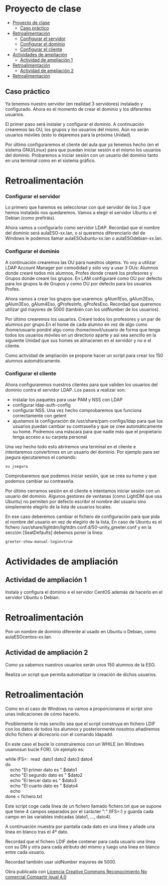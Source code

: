 Proyecto de clase
=================

- [Proyecto de clase](#proyecto-de-clase)
  - [Caso práctico](#caso-práctico)
- [Retroalimentación](#retroalimentación)
    - [Configurar el servidor](#configurar-el-servidor)
    - [Configurar el dominio](#configurar-el-dominio)
    - [Configurar el cliente](#configurar-el-cliente)
- [Actividades de ampliación](#actividades-de-ampliación)
  - [Actividad de ampliación 1](#actividad-de-ampliación-1)
- [Retroalimentación](#retroalimentación-1)
  - [Actividad de ampliación 2](#actividad-de-ampliación-2)
- [Retroalimentación](#retroalimentación-2)

Caso práctico 
-------------

Ya tenemos nuestro servidor (en realidad 3 servidores) instalado y configurado. Ahora es el momento de crear el dominio y los diferentes usuarios.

El primer paso será instalar y configurar el dominio. A continuación crearemos las OU, los grupos y los usuarios del mismo. Aún no serán usuarios móviles (esto lo dejaremos para la próxima Unidad).

Por último configuraremos el cliente del aula que ya tenemos hecho (en el sistema GNU/Linux) para que puedan iniciar sesión e el mismo los usuarios del dominio. Probaremos a iniciar sesión con un usuario del dominio tanto en una terminal como en el sistema gráfico.

Retroalimentación 
=================

### Configurar el servidor

Lo primero que haremos es seleccionar con qué servidor de los 3 que hemos instalado nos quedaremos. Vamos a elegir el servidor Ubuntu o el Debian (como prefiráis).

Ahora vamos a configurarlo como servidor LDAP. Recordad que el nombre del dominio será aulaESO-xx.lan, o si queremos diferenciarlo del de Windows le podemos llamar aulaESOubuntu-xx.lan o aulaESOdebian-xx.lan.

### Configurar el dominio

A continuación crearemos las OU para nuestros objetos. Yo voy a utilizar LDAP Account Manager por comodidad y sólo voy a usar 3 OUs: Alumnos donde crearé todos mis alumnos, Profes donde crearé los profesores y Grupos donde crearé los grupos. En LAM configuraré como OU por defecto para los grupos la de Grupos y como OU por defecto para los usuarios
Profes.

Ahora vamos a crear los grupos que usaremos: gAlum1Eso, gAlum2Eso, gAlum3Eso, gAlum4Eso, gProfesInfo, gProfesEso. Recordad que queremos utilizar gid mayores de 5000 (también con los uidNumber de los usuarios).

Por último crearemos los usuarios. Crearé todos los profesores y un par de alumnos por grupo.En el home de cada alumno en vez de algo como /home/usuario pondré algo como /home/movil/usuario de forma que tenga todos los usuarios móviles en un directorio aparte y así sea sencillo en la siguiente Unidad que sus homes se almacenen en el servidor y no e el
cliente.

Como actividad de ampliación se propone hacer un script para crear los 150 alumnos automáticamente.

### Configurar el cliente

Ahora configuraremos nuestros clientes para que validen los usuarios del dominio contra el servidor LDAP. Los pasos a realizar son:

-   instalar los paquetes para usar PAM y NSS con LDAP
-   configurar ldap-auth-config
-   configurar NSS. Una vez hecho comprobaremos que funciona correctamente con getent
-   ajustamos la configuración de /usr/share/pam-configs/ldap para que los usuarios puedan cambiar su contraseña y que se cree automáticamente su home. Podremos una máscara para que nadie más que el propietario tenga acceso a su carpeta personal

Una vez hecho todo esto abriremos una terminal en el cliente e intentaremos convertirnos en un usuario del dominio. Por ejemplo para ser jsegura ejecutaremos el comando:

    su jsegura

Comprobaremos que podemos iniciar sesión, que se crea su home y que podemos cambiar su contraseña.

Por último cerramos sesión en el cliente e intentamos iniciar sesión con un usuario del dominio. Algunos gestores de ventanas (como LightDM que usa Ubuntu) no permiten por defecto escribir el nombre del usuario sino simplemente elegirlo de la lista de usuarios locales.

En ese caso deberemos cambiar el fichero de configuración para que pida el nombre del usuario en vez de elegirlo de la lista, En caso de Ubuntu es el fichero /usr/share/lightdm/lightdm.conf.d/50-unity\_greeter.conf y en la sección [SeatDefaults] debemos poner la línea:
    
    greeter-show-manual-login=true

Actividades de ampliación 
=========================

Actividad de ampliación 1 
-------------------------

Instala y configura el dominio e el servidor CentOS además de hacerlo en el servidor Ubuntu o Debian.

Retroalimentación 
=================

Pon un nombre de dominio diferente al usado en Ubuntu o Debian, como aulaESOcentos-xx.lan.

Actividad de ampliación 2 
-------------------------

Como ya sabemos nuestros usuarios serán unos 150 alumnos de la ESO.

Realiza un script que permita automatizar la creación de dichos usuarios.

Retroalimentación 
=================

Como en el caso de Windows no vamos a proporcionaros el script sino unas indicaciones de cómo hacerlo.

Posiblemente lo más sencillo sea que el script construya en fichero LDIF con los datos de todos los alumnos y posteriormente nosotros añadiremos dicho fichero al dicrecorio con el comando ldapadd.

En este caso el bucle lo construiremos con un WHILE (en Windows usamosun bucle FOR). Un ejemplo es:

while IFS=:  read  dato1 dato2 dato3 dato4 \
do\
    echo "El primer dato es " \$dato1\
    echo "El segundo dato es " \$dato2\
    echo "El tercer dato es " \$dato3\
    echo "El cuarto dato es " \$dato4\
    echo\
done \< fichero.txt

Este script coge cada línea de un fichero llamado fichero.txt que se supone que tiene 4 campos separados por el carácter ":" (IFS=:) y guarda cada campo en las variables indicadas (dato1, ..., dato4).

A continuación muestra por pantalla cada dato en una línea y añade una línea en blanco tras el 4º dato.

Recordad que el fichero LDIF debe contener para cada usuario una línea con su DN y otra para cada atributo del mismo y luego una línea en blanco entre cada usuario.

Recordad también usar uidNumber mayores de 5000.

Obra publicada con [Licencia Creative Commons Reconocimiento No comercial Compartir igual 4.0](http://creativecommons.org/licenses/by-nc-sa/4.0/)
